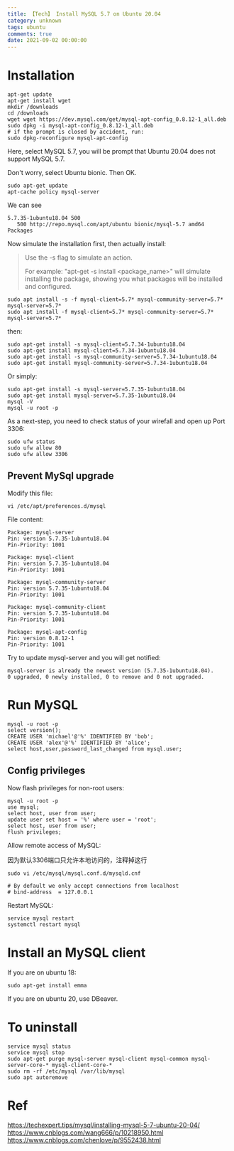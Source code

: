 ```yaml
---
title: 【Tech】 Install MySQL 5.7 on Ubuntu 20.04
category: unknown
tags: ubuntu
comments: true
date: 2021-09-02 00:00:00
---
```



# Installation

    apt-get update
    apt-get install wget
    mkdir /downloads
    cd /downloads
    wget wget https://dev.mysql.com/get/mysql-apt-config_0.8.12-1_all.deb
    sudo dpkg -i mysql-apt-config_0.8.12-1_all.deb
    # if the prompt is closed by accident, run:
    sudo dpkg-reconfigure mysql-apt-config

Here, select MySQL 5.7, you will be prompt that Ubuntu 20.04 does not support MySQL 5.7. 

Don't worry, select Ubuntu bionic. Then OK. 

    sudo apt-get update
    apt-cache policy mysql-server

We can see

    5.7.35-1ubuntu18.04 500 
       500 http://repo.mysql.com/apt/ubuntu bionic/mysql-5.7 amd64 Packages

Now simulate the installation first, then actually install:

> Use the -s flag to simulate an action. 
> 
> For example: "apt-get -s install <package_name>" will simulate installing the package, showing you what packages will be installed and configured.

    sudo apt install -s -f mysql-client=5.7* mysql-community-server=5.7* mysql-server=5.7*
    sudo apt install -f mysql-client=5.7* mysql-community-server=5.7* mysql-server=5.7*

then:

    sudo apt-get install -s mysql-client=5.7.34-1ubuntu18.04
    sudo apt-get install mysql-client=5.7.34-1ubuntu18.04
    sudo apt-get install -s mysql-community-server=5.7.34-1ubuntu18.04
    sudo apt-get install mysql-community-server=5.7.34-1ubuntu18.04

Or simply:

    sudo apt-get install -s mysql-server=5.7.35-1ubuntu18.04
    sudo apt-get install mysql-server=5.7.35-1ubuntu18.04
    mysql -V
    mysql -u root -p

As a next-step, you need to check status of your wirefall and open up Port 3306:

    sudo ufw status
    sudo ufw allow 80
    sudo ufw allow 3306

## Prevent MySql upgrade

Modify this file: 

    vi /etc/apt/preferences.d/mysql

File content: 

    Package: mysql-server
    Pin: version 5.7.35-1ubuntu18.04
    Pin-Priority: 1001

    Package: mysql-client
    Pin: version 5.7.35-1ubuntu18.04
    Pin-Priority: 1001

    Package: mysql-community-server
    Pin: version 5.7.35-1ubuntu18.04
    Pin-Priority: 1001

    Package: mysql-community-client
    Pin: version 5.7.35-1ubuntu18.04
    Pin-Priority: 1001

    Package: mysql-apt-config
    Pin: version 0.8.12-1
    Pin-Priority: 1001

Try to update mysql-server and you will get notified: 

    mysql-server is already the newest version (5.7.35-1ubuntu18.04). 
    0 upgraded, 0 newly installed, 0 to remove and 0 not upgraded.

# Run MySQL

    mysql -u root -p
    select version();
    CREATE USER 'michael'@'%' IDENTIFIED BY 'bob';
    CREATE USER 'alex'@'%' IDENTIFIED BY 'alice';
    select host,user,password_last_changed from mysql.user;

## Config privileges

Now flash privileges for non-root users:

    mysql -u root -p
    use mysql;
    select host, user from user; 
    update user set host = '%' where user = 'root';
    select host, user from user;
    flush privileges;

Allow remote access of MySQL:

因为默认3306端口只允许本地访问的，注释掉这行

    sudo vi /etc/mysql/mysql.conf.d/mysqld.cnf

    # By default we only accept connections from localhost
    # bind-address  = 127.0.0.1

Restart MySQL: 

    service mysql restart
    systemctl restart mysql

# Install an MySQL client

If you are on ubuntu 18: 

    sudo apt-get install emma

If you are on ubuntu 20, use DBeaver. 


# To uninstall

    service mysql status
    service mysql stop
    sudo apt-get purge mysql-server mysql-client mysql-common mysql-server-core-* mysql-client-core-*
    sudo rm -rf /etc/mysql /var/lib/mysql
    sudo apt autoremove

# Ref

https://techexpert.tips/mysql/installing-mysql-5-7-ubuntu-20-04/
https://www.cnblogs.com/wang666/p/10218950.html
https://www.cnblogs.com/chenlove/p/9552438.html
